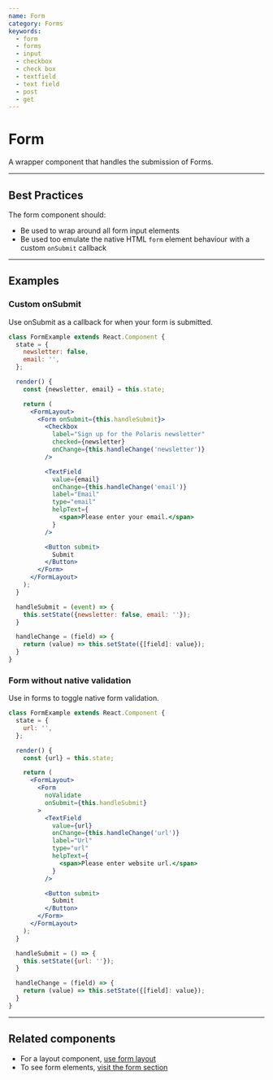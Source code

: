 ```yaml
---
name: Form
category: Forms
keywords:
  - form
  - forms
  - input
  - checkbox
  - check box
  - textfield
  - text field
  - post
  - get
---
```


# Form

A wrapper component that handles the submission of Forms.

---

## Best Practices

The form component should:

* Be used to wrap around all form input elements
* Be used too emulate the native HTML `form` element behaviour with a custom `onSubmit` callback

---

## Examples

### Custom onSubmit

Use onSubmit as a callback for when your form is submitted.

```jsx
class FormExample extends React.Component {
  state = {
    newsletter: false,
    email: '',
  };

  render() {
    const {newsletter, email} = this.state;

    return (
      <FormLayout>
        <Form onSubmit={this.handleSubmit}>
          <Checkbox
            label="Sign up for the Polaris newsletter"
            checked={newsletter}
            onChange={this.handleChange('newsletter')}
          />

          <TextField
            value={email}
            onChange={this.handleChange('email')}
            label="Email"
            type="email"
            helpText={
              <span>Please enter your email.</span>
            }
          />

          <Button submit>
            Submit
          </Button>
        </Form>
      </FormLayout>
    );
  }

  handleSubmit = (event) => {
    this.setState({newsletter: false, email: ''});
  }

  handleChange = (field) => {
    return (value) => this.setState({[field]: value});
  }
}
```

### Form without native validation

Use in forms to toggle native form validation.

```jsx
class FormExample extends React.Component {
  state = {
    url: '',
  };

  render() {
    const {url} = this.state;

    return (
      <FormLayout>
        <Form
          noValidate
          onSubmit={this.handleSubmit}
        >
          <TextField
            value={url}
            onChange={this.handleChange('url')}
            label="Url"
            type="url"
            helpText={
              <span>Please enter website url.</span>
            }
          />

          <Button submit>
            Submit
          </Button>
        </Form>
      </FormLayout>
    );
  }

  handleSubmit = () => {
    this.setState({url: ''});
  }

  handleChange = (field) => {
    return (value) => this.setState({[field]: value});
  }
}
```

---

## Related components

* For a layout component, [use form layout](/components/forms/form-layout)
* To see form elements, [visit the form section](/components/forms/checkbox#navigation)
